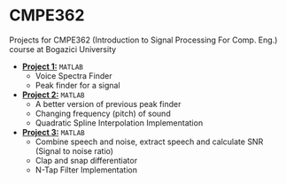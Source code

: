 # CMPE362

Projects for CMPE362 (Introduction to Signal Processing For Comp. Eng.) course at Bogazici University

* [**Project 1:**](project1) `MATLAB`
   * Voice Spectra Finder
   * Peak finder for a signal
* [**Project 2:**](project2) `MATLAB`
   * A better version of previous peak finder
   * Changing frequency (pitch) of sound
   * Quadratic Spline Interpolation Implementation
* [**Project 3:**](project3) `MATLAB`
   * Combine speech and noise, extract speech and calculate SNR (Signal to noise ratio)
   * Clap and snap differentiator
   * N-Tap Filter Implementation
